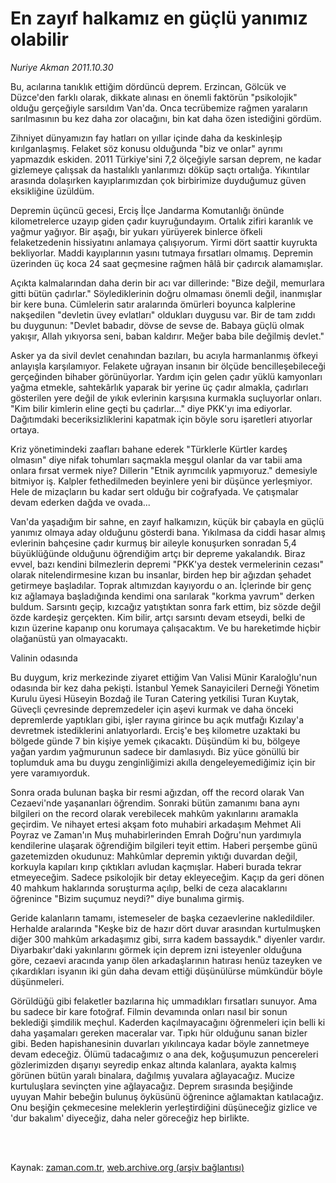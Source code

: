 # En zayıf halkamız  en güçlü yanımız olabilir

*Nuriye Akman 2011.10.30*

<td class="columnist-detail">
<p>Bu, acılarına tanıklık ettiğim dördüncü deprem. Erzincan, Gölcük ve Düzce'den farklı olarak, dikkate alınası en önemli faktörün "psikolojik" olduğu gerçeğiyle sarsıldım Van'da. Onca tecrübemize rağmen yaraların sarılmasının bu kez daha zor olacağını, bin kat daha özen istediğini gördüm.</p>
<p>
<div id="haberMetinDiv">
<p>Zihniyet dünyamızın fay hatları on yıllar içinde daha da keskinleşip kırılganlaşmış. Felaket söz konusu olduğunda "biz ve onlar" ayrımı yapmazdık eskiden. 2011 Türkiye'sini 7,2 ölçeğiyle sarsan deprem, ne kadar gizlemeye çalışsak da hastalıklı yanlarımızı döküp saçtı ortalığa. Yıkıntılar arasında dolaşırken kayıplarımızdan çok birbirimize duyduğumuz güven eksikliğine üzüldüm.
<p>Depremin üçüncü gecesi, Erciş İlçe Jandarma Komutanlığı önünde kilometrelerce uzayıp giden çadır kuyruğundayım. Ortalık zifiri karanlık ve yağmur yağıyor. Bir aşağı, bir yukarı yürüyerek binlerce öfkeli felaketzedenin hissiyatını anlamaya çalışıyorum. Yirmi dört saattir kuyrukta bekliyorlar. Maddi kayıplarının yasını tutmaya fırsatları olmamış. Depremin üzerinden üç koca 24 saat geçmesine rağmen hâlâ bir çadırcık alamamışlar.
<p>Açıkta kalmalarından daha derin bir acı var dillerinde: "Bize değil, memurlara gitti bütün çadırlar." Söylediklerinin doğru olmaması önemli değil, inanmışlar bir kere buna. Cümlelerin satır aralarında ömürleri boyunca kalplerine nakşedilen "devletin üvey evlatları" oldukları duygusu var. Bir de tam zıddı bu duygunun: "Devlet babadır, dövse de sevse de. Babaya güçlü olmak yakışır, Allah yıkıyorsa seni, baban kaldırır. Meğer baba bile değilmiş devlet."
<p>Asker ya da sivil devlet cenahından bazıları, bu acıyla harmanlanmış öfkeyi anlayışla karşılamıyor. Felakete uğrayan insanın bir ölçüde bencilleşebileceği gerçeğinden bihaber görünüyorlar. Yardım için gelen çadır yüklü kamyonları yağma etmekle, sahtekârlık yaparak bir yerine üç çadır almakla, çadırları gösterilen yere değil de yıkık evlerinin karşısına kurmakla suçluyorlar onları. "Kim bilir kimlerin eline geçti bu çadırlar..." diye PKK'yı ima ediyorlar. Dağıtımdaki beceriksizliklerini kapatmak için böyle soru işaretleri atıyorlar ortaya.
<p>Kriz yönetimindeki zaafları bahane ederek "Türklerle Kürtler kardeş olmasın" diye nifak tohumları saçmakla meşgul olanlar da var tabii ama onlara fırsat vermek niye? Dillerin "Etnik ayrımcılık yapmıyoruz." demesiyle bitmiyor iş. Kalpler fethedilmeden beyinlere yeni bir düşünce yerleşmiyor. Hele de mizaçların bu kadar sert olduğu bir coğrafyada. Ve çatışmalar devam ederken dağda ve ovada...
<p>Van'da yaşadığım bir sahne, en zayıf halkamızın, küçük bir çabayla en güçlü yanımız olmaya aday olduğunu gösterdi bana. Yıkılmasa da ciddi hasar almış evlerinin bahçesine çadır kurmuş bir aileyle konuşurken sonradan 5,4 büyüklüğünde olduğunu öğrendiğim artçı bir depreme yakalandık. Biraz evvel, bazı kendini bilmezlerin depremi "PKK'ya destek vermelerinin cezası" olarak nitelendirmesine kızan bu insanlar, birden hep bir ağızdan şehadet getirmeye başladılar. Toprak altımızdan kayıyordu o an. İçlerinde bir genç kız ağlamaya başladığında kendimi ona sarılarak "korkma yavrum" derken buldum. Sarsıntı geçip, kızcağız yatıştıktan sonra fark ettim, biz sözde değil özde kardeşiz gerçekten. Kim bilir, artçı sarsıntı devam etseydi, belki de kızın üzerine kapanıp onu korumaya çalışacaktım. Ve bu hareketimde hiçbir olağanüstü yan olmayacaktı.
<p>Valinin odasında
<p>Bu duygum, kriz merkezinde ziyaret ettiğim Van Valisi Münir Karaloğlu'nun odasında bir kez daha pekişti. İstanbul Yemek Sanayicileri Derneği Yönetim Kurulu üyesi Hüseyin Bozdağ ile Turan Catering yetkilisi Turan Kuytak, Güveçli çevresinde depremzedeler için aşevi kurmak ve daha önceki depremlerde yaptıkları gibi, işler rayına girince bu açık mutfağı Kızılay'a devretmek istediklerini anlatıyorlardı. Erciş'e beş kilometre uzaktaki bu bölgede günde 7 bin kişiye yemek çıkacaktı. Düşündüm ki bu, bölgeye yağan yardım yağmurunun sadece bir damlasıydı. Biz yüce gönüllü bir toplumduk ama bu duygu zenginliğimizi akılla dengeleyemediğimiz için bir yere varamıyorduk.
<p>Sonra orada bulunan başka bir resmi ağızdan, off the record olarak Van Cezaevi'nde yaşananları öğrendim. Sonraki bütün zamanımı bana aynı bilgileri on the record olarak verebilecek mahkûm yakınlarını aramakla geçirdim. Ve nihayet ertesi akşam foto muhabiri arkadaşım Mehmet Ali Poyraz ve Zaman'ın Muş muhabirlerinden Emrah Doğru'nun yardımıyla kendilerine ulaşarak öğrendiğim bilgileri teyit ettim. Haberi perşembe günü gazetemizden okudunuz: Mahkûmlar depremin yıktığı duvardan değil, korkuyla kapıları kırıp çıktıkları avludan kaçmışlar. Haberi burada tekrar etmeyeceğim. Sadece psikolojik bir detay ekleyeceğim. Kaçıp da geri dönen 40 mahkum haklarında soruşturma açılıp, belki de ceza alacaklarını öğrenince "Bizim suçumuz neydi?" diye bunalıma girmiş.
<p>Geride kalanların tamamı, istemeseler de başka cezaevlerine nakledildiler. Herhalde aralarında "Keşke biz de hazır dört duvar arasından kurtulmuşken diğer 300 mahkûm arkadaşımız gibi, sırra kadem bassaydık." diyenler vardır. Diyarbakır'daki yakınlarını görmek için deprem izni isteyenler olduğuna göre, cezaevi aracında yanıp ölen arkadaşlarının hatırası henüz tazeyken ve çıkardıkları isyanın iki gün daha devam ettiği düşünülürse mümkündür böyle düşünmeleri. 
<p> Görüldüğü gibi felaketler bazılarına hiç ummadıkları fırsatları sunuyor. Ama bu sadece bir kare fotoğraf. Filmin devamında onları nasıl bir sonun beklediği şimdilik meçhul. Kaderden kaçılmayacağını öğrenmeleri için belli ki daha yaşamaları gereken maceralar var. Tıpkı hür olduğunu sanan bizler gibi. Beden hapishanesinin duvarları yıkılıncaya kadar böyle zannetmeye devam edeceğiz. Ölümü tadacağımız o ana dek, koğuşumuzun pencereleri gözlerimizden dışarıyı seyredip enkaz altında kalanlara, ayakta kalmış görünen bütün yaralı binalara, dağılmış yuvalara ağlayacağız. Mucize kurtuluşlara sevinçten yine ağlayacağız. Deprem sırasında beşiğinde uyuyan Mahir bebeğin bulunuş öyküsünü öğrenince ağlamaktan katılacağız. Onu beşiğin çekmecesine meleklerin yerleştirdiğini düşüneceğiz gizlice ve 'dur bakalım' diyeceğiz, daha neler göreceğiz hep birlikte.</p></p></p></p></p></p></p></p></p></p></p></div>
</p>


<p><br>
		 </br></p></td>

Kaynak: [zaman.com.tr](http://zaman.com.tr/yazar.do?yazino=1196540), [web.archive.org (arşiv bağlantısı)](http://web.archive.org/web/20111211014442/http://www.zaman.com.tr:80/yazar.do?yazino=1196540)
